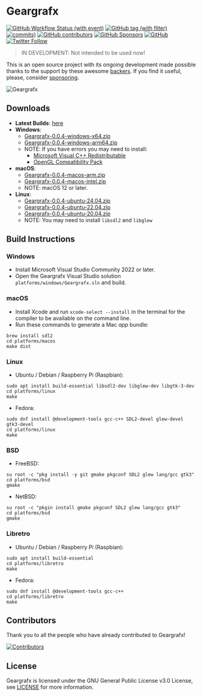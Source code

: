 # Geargrafx

[![GitHub Workflow Status (with event)](https://img.shields.io/github/actions/workflow/status/drhelius/Geargrafx/geargrafx.yml)](https://github.com/drhelius/Geargrafx/actions/workflows/geargrafx.yml)
[![GitHub tag (with filter)](https://img.shields.io/github/v/tag/drhelius/Geargrafx?label=version)](https://github.com/drhelius/Geargrafx/releases)
[![commits)](https://img.shields.io/github/commit-activity/t/drhelius/Geargrafx)](https://github.com/drhelius/Geargrafx/commits/main)
[![GitHub contributors](https://img.shields.io/github/contributors/drhelius/Geargrafx)](https://github.com/drhelius/Geargrafx/graphs/contributors)
[![GitHub Sponsors](https://img.shields.io/github/sponsors/drhelius)](https://github.com/sponsors/drhelius)
[![GitHub](https://img.shields.io/github/license/drhelius/Geargrafx)](https://github.com/drhelius/Geargrafx/blob/main/LICENSE)
[![Twitter Follow](https://img.shields.io/twitter/follow/drhelius)](https://twitter.com/drhelius)

> IN DEVELOPMENT: Not intended to be used now!

This is an open source project with its ongoing development made possible thanks to the support by these awesome [backers](backers.md). If you find it useful, please, consider [sponsoring](https://github.com/sponsors/drhelius).

![Geargrafx](https://github.com/user-attachments/assets/7db9eab6-e9c4-422d-a75f-3fde73d3d7f2)

## Downloads

- **Latest Builds**: [here](https://github.com/drhelius/Geargrafx/actions/workflows/geargrafx.yml)
- **Windows**:
  - [Geargrafx-0.0.4-windows-x64.zip](https://github.com/drhelius/Geargrafx/releases/download/0.0.4/Geargrafx-0.0.4-windows-x64.zip)
  - [Geargrafx-0.0.4-windows-arm64.zip](https://github.com/drhelius/Geargrafx/releases/download/0.0.4/Geargrafx-0.0.4-windows-arm64.zip)
  - NOTE: If you have errors you may need to install:
    - [Microsoft Visual C++ Redistributable](https://go.microsoft.com/fwlink/?LinkId=746572)
    - [OpenGL Compatibility Pack](https://apps.microsoft.com/detail/9nqpsl29bfff)
- **macOS**:
  - [Geargrafx-0.0.4-macos-arm.zip](https://github.com/drhelius/Geargrafx/releases/download/0.0.4/Geargrafx-0.0.4-macos-arm.zip)
  - [Geargrafx-0.0.4-macos-intel.zip](https://github.com/drhelius/Geargrafx/releases/download/0.0.4/Geargrafx-0.0.4-macos-intel.zip)
  - NOTE: macOS 12 or later.
- **Linux**:
  - [Geargrafx-0.0.4-ubuntu-24.04.zip](https://github.com/drhelius/Geargrafx/releases/download/0.0.4/Geargrafx-1.1.0-ubuntu-24.04.zip)
  - [Geargrafx-0.0.4-ubuntu-22.04.zip](https://github.com/drhelius/Geargrafx/releases/download/0.0.4/Geargrafx-1.1.0-ubuntu-22.04.zip)
  - [Geargrafx-0.0.4-ubuntu-20.04.zip](https://github.com/drhelius/Geargrafx/releases/download/0.0.4/Geargrafx-1.1.0-ubuntu-20.04.zip) 
  - NOTE: You may need to install `libsdl2` and `libglew`

## Build Instructions

### Windows

- Install Microsoft Visual Studio Community 2022 or later.
- Open the Geargrafx Visual Studio solution `platforms/windows/Geargrafx.sln` and build.

### macOS

- Install Xcode and run `xcode-select --install` in the terminal for the compiler to be available on the command line.
- Run these commands to generate a Mac *app* bundle:

``` shell
brew install sdl2
cd platforms/macos
make dist
```

### Linux

- Ubuntu / Debian / Raspberry Pi (Raspbian):

``` shell
sudo apt install build-essential libsdl2-dev libglew-dev libgtk-3-dev
cd platforms/linux
make
```

- Fedora:

``` shell
sudo dnf install @development-tools gcc-c++ SDL2-devel glew-devel gtk3-devel
cd platforms/linux
make
```

### BSD

- FreeBSD:

``` shell
su root -c "pkg install -y git gmake pkgconf SDL2 glew lang/gcc gtk3"
cd platforms/bsd
gmake
```

- NetBSD:

``` shell
su root -c "pkgin install gmake pkgconf SDL2 glew lang/gcc gtk3"
cd platforms/bsd
gmake
```

### Libretro

- Ubuntu / Debian / Raspberry Pi (Raspbian):

``` shell
sudo apt install build-essential
cd platforms/libretro
make
```

- Fedora:

``` shell
sudo dnf install @development-tools gcc-c++
cd platforms/libretro
make
```

## Contributors

Thank you to all the people who have already contributed to Geargrafx!

[![Contributors](https://contrib.rocks/image?repo=drhelius/geargrafx)]("https://github.com/drhelius/geargrafx/graphs/contributors)

## License

Geargrafx is licensed under the GNU General Public License v3.0 License, see [LICENSE](LICENSE) for more information.
